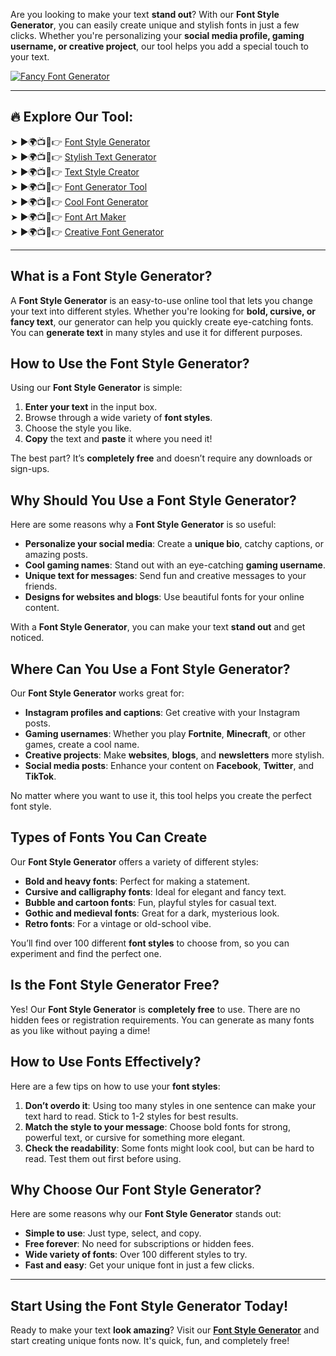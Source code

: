 Are you looking to make your text **stand out**? With our **Font Style Generator**, you can easily create unique and stylish fonts in just a few clicks. Whether you're personalizing your **social media profile, gaming username, or creative project**, our tool helps you add a special touch to your text. 

[![Fancy Font Generator](https://blogger.googleusercontent.com/img/b/R29vZ2xl/AVvXsEgzxluQxXoU7s_Q6xFBBUNRaGcvx6Z4ENXu0jRU_HmtyCWeyW9oyGZGO-H6LB63MbY0YqMrPt481H_FiJD5zDqdTVwCGc79fyKaGkw8QFxbqn5-SMoOvNdSpZ2tjBoo5L4asJ5PL_aDDC4SQIHBL04KSkY-e70rBxkdLvZc35AVamhDJnhQf_lXtr_9qNrJ/w640-h237-rw/Cool.JPG)](https://www.cooltextmaker.com/)

---

## 🔥 **Explore Our Tool:**
➤ ►🌍📺📱👉 [Font Style Generator](https://www.cooltextmaker.com/)  
➤ ►🌍📺📱👉 [Stylish Text Generator](https://www.cooltextmaker.com/)  
➤ ►🌍📺📱👉 [Text Style Creator](https://www.cooltextmaker.com/)  
➤ ►🌍📺📱👉 [Font Generator Tool](https://www.cooltextmaker.com/)  
➤ ►🌍📺📱👉 [Cool Font Generator](https://www.cooltextmaker.com/)  
➤ ►🌍📺📱👉 [Font Art Maker](https://www.cooltextmaker.com/)  
➤ ►🌍📺📱👉 [Creative Font Generator](https://www.cooltextmaker.com/)  

---

## **What is a Font Style Generator?**

A **Font Style Generator** is an easy-to-use online tool that lets you change your text into different styles. Whether you're looking for **bold, cursive, or fancy text**, our generator can help you quickly create eye-catching fonts. You can **generate text** in many styles and use it for different purposes.

## **How to Use the Font Style Generator?**

Using our **Font Style Generator** is simple:
1. **Enter your text** in the input box.
2. Browse through a wide variety of **font styles**.
3. Choose the style you like.
4. **Copy** the text and **paste** it where you need it!

The best part? It’s **completely free** and doesn’t require any downloads or sign-ups.

## **Why Should You Use a Font Style Generator?**

Here are some reasons why a **Font Style Generator** is so useful:
- **Personalize your social media**: Create a **unique bio**, catchy captions, or amazing posts.
- **Cool gaming names**: Stand out with an eye-catching **gaming username**.
- **Unique text for messages**: Send fun and creative messages to your friends.
- **Designs for websites and blogs**: Use beautiful fonts for your online content.

With a **Font Style Generator**, you can make your text **stand out** and get noticed.

## **Where Can You Use a Font Style Generator?**

Our **Font Style Generator** works great for:
- **Instagram profiles and captions**: Get creative with your Instagram posts.
- **Gaming usernames**: Whether you play **Fortnite**, **Minecraft**, or other games, create a cool name.
- **Creative projects**: Make **websites**, **blogs**, and **newsletters** more stylish.
- **Social media posts**: Enhance your content on **Facebook**, **Twitter**, and **TikTok**.

No matter where you want to use it, this tool helps you create the perfect font style.

## **Types of Fonts You Can Create**

Our **Font Style Generator** offers a variety of different styles:
- **Bold and heavy fonts**: Perfect for making a statement.
- **Cursive and calligraphy fonts**: Ideal for elegant and fancy text.
- **Bubble and cartoon fonts**: Fun, playful styles for casual text.
- **Gothic and medieval fonts**: Great for a dark, mysterious look.
- **Retro fonts**: For a vintage or old-school vibe.

You’ll find over 100 different **font styles** to choose from, so you can experiment and find the perfect one.

## **Is the Font Style Generator Free?**

Yes! Our **Font Style Generator** is **completely free** to use. There are no hidden fees or registration requirements. You can generate as many fonts as you like without paying a dime!

## **How to Use Fonts Effectively?**

Here are a few tips on how to use your **font styles**:
1. **Don’t overdo it**: Using too many styles in one sentence can make your text hard to read. Stick to 1-2 styles for best results.
2. **Match the style to your message**: Choose bold fonts for strong, powerful text, or cursive for something more elegant.
3. **Check the readability**: Some fonts might look cool, but can be hard to read. Test them out first before using.

## **Why Choose Our Font Style Generator?**

Here are some reasons why our **Font Style Generator** stands out:
- **Simple to use**: Just type, select, and copy.
- **Free forever**: No need for subscriptions or hidden fees.
- **Wide variety of fonts**: Over 100 different styles to try.
- **Fast and easy**: Get your unique font in just a few clicks.

---

## **Start Using the Font Style Generator Today!**

Ready to make your text **look amazing**? Visit our **[Font Style Generator](https://www.cooltextmaker.com/)** and start creating unique fonts now. It's quick, fun, and completely free!
